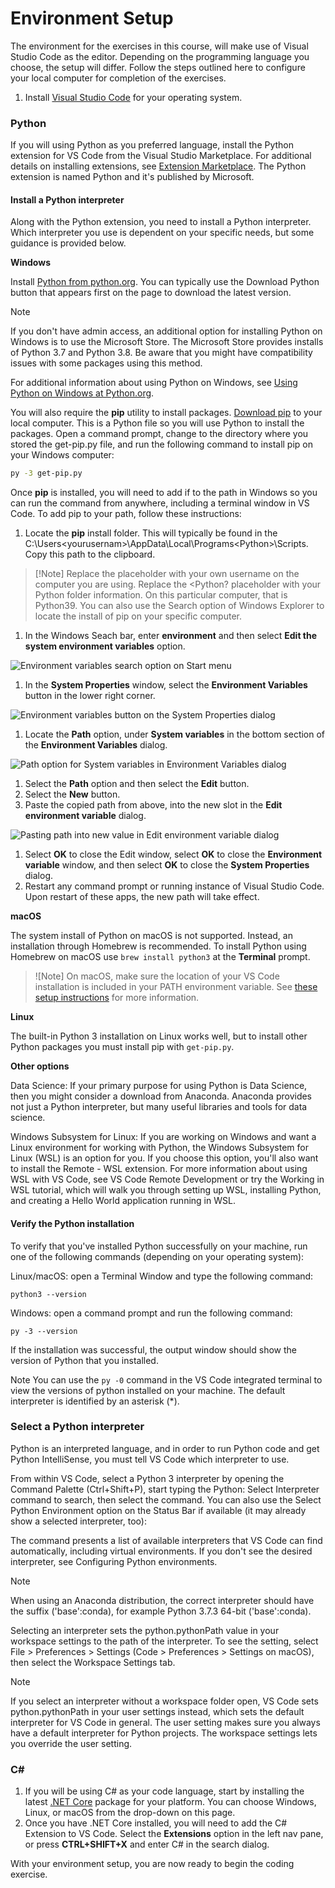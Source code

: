 # Environment Setup

The environment for the exercises in this course, will make use of Visual Studio Code as the editor. Depending on the programming language you choose, the setup will differ. Follow the steps outlined here to configure your local computer for completion of the exercises.

1. Install [Visual Studio Code](https://code.visualstudio.com/) for your operating system.

### Python

If you will using Python as you preferred language, install the Python extension for VS Code from the Visual Studio Marketplace. For additional details on installing extensions, see [Extension Marketplace](https://code.visualstudio.com/docs/editor/extension-gallery). The Python extension is named Python and it's published by Microsoft.

#### Install a Python interpreter

Along with the Python extension, you need to install a Python interpreter. Which interpreter you use is dependent on your specific needs, but some guidance is provided below.

**Windows**

Install [Python from python.org](https://www.python.org/downloads/). You can typically use the Download Python button that appears first on the page to download the latest version.

>[!Note]
>If you don't have admin access, an additional option for installing Python on Windows is to use the Microsoft Store. The Microsoft Store provides installs of Python 3.7 and Python 3.8. Be aware that you might have compatibility issues with some packages using this method.

For additional information about using Python on Windows, see [Using Python on Windows at Python.org](https://docs.python.org/3.7/using/windows.html).

You will also require the **pip** utility to install packages. [Download pip](https://bootstrap.pypa.io/get-pip.py) to your local computer.  This is a Python file so you will use Python to install the packages. Open a command prompt, change to the directory where you stored the get-pip.py file, and run the following command to install pip on your Windows computer:

```bash
py -3 get-pip.py
```

Once **pip** is installed, you will need to add if to the path in Windows so you can run the command from anywhere, including a terminal window in VS Code.  To add pip to your path, follow these instructions:

1. Locate the **pip** install folder. This will typically be found in the C:\Users\<yourusernam>\AppData\Local\Programs\<Python>\Scripts. Copy this path to the clipboard.

>[!Note] Replace the <yourusername> placeholder with your own username on the computer you are using.  Replace the <Python? placeholder with your Python folder information. On this particular computer, that is Python39.  You can also use the Search option of Windows Explorer to locate the install of pip on your specific computer.
                                                                                                                            
1. In the Windows Seach bar, enter **environment** and then select **Edit the system environment variables** option.

![Environment variables search option on Start menu](media/environment.png)

1. In the **System Properties** window, select the **Environment Variables** button in the lower right corner.

![Environment variables button on the System Properties dialog](media/envbutton.png)

1. Locate the **Path** option, under **System variables** in the bottom section of the **Environment Variables** dialog.

![Path option for System variables in Environment Variables dialog](media/system-path.png)

1. Select the **Path** option and then select the **Edit** button.
1. Select the **New** button.
1. Paste the copied path from above, into the new slot in the **Edit environment variable** dialog.

![Pasting path into new value in Edit environment variable dialog](media/new-path.png)

1. Select **OK** to close the Edit window, select **OK** to close the **Environment variable** window, and then select **OK** to close the **System Properties** dialog. 
1. Restart any command prompt or running instance of Visual Studio Code. Upon restart of these apps, the new path will take effect.


**macOS**

The system install of Python on macOS is not supported. Instead, an installation through Homebrew is recommended. To install Python using Homebrew on macOS use ```brew install python3``` at the **Terminal** prompt.

>![Note]
>On macOS, make sure the location of your VS Code installation is included in your PATH environment variable. See [these setup instructions](https://code.visualstudio.com/docs/setup/mac#_launching-from-the-command-line) for more information.

**Linux**

The built-in Python 3 installation on Linux works well, but to install other Python packages you must install pip with ```get-pip.py```.

**Other options**

Data Science: If your primary purpose for using Python is Data Science, then you might consider a download from Anaconda. Anaconda provides not just a Python interpreter, but many useful libraries and tools for data science.

Windows Subsystem for Linux: If you are working on Windows and want a Linux environment for working with Python, the Windows Subsystem for Linux (WSL) is an option for you. If you choose this option, you'll also want to install the Remote - WSL extension. For more information about using WSL with VS Code, see VS Code Remote Development or try the Working in WSL tutorial, which will walk you through setting up WSL, installing Python, and creating a Hello World application running in WSL.

#### Verify the Python installation

To verify that you've installed Python successfully on your machine, run one of the following commands (depending on your operating system):

Linux/macOS: open a Terminal Window and type the following command:

```python3 --version```

Windows: open a command prompt and run the following command:

```py -3 --version```

If the installation was successful, the output window should show the version of Python that you installed.

Note You can use the ```py -0``` command in the VS Code integrated terminal to view the versions of python installed on your machine. The default interpreter is identified by an asterisk (*).

### Select a Python interpreter

Python is an interpreted language, and in order to run Python code and get Python IntelliSense, you must tell VS Code which interpreter to use.

From within VS Code, select a Python 3 interpreter by opening the Command Palette (Ctrl+Shift+P), start typing the Python: Select Interpreter command to search, then select the command. You can also use the Select Python Environment option on the Status Bar if available (it may already show a selected interpreter, too):

The command presents a list of available interpreters that VS Code can find automatically, including virtual environments. If you don't see the desired interpreter, see Configuring Python environments.

>[!Note]
>When using an Anaconda distribution, the correct interpreter should have the suffix ('base':conda), for example Python 3.7.3 64-bit ('base':conda).

Selecting an interpreter sets the python.pythonPath value in your workspace settings to the path of the interpreter. To see the setting, select File > Preferences > Settings (Code > Preferences > Settings on macOS), then select the Workspace Settings tab.

>[!Note]
>If you select an interpreter without a workspace folder open, VS Code sets python.pythonPath in your user settings instead, which sets the default interpreter for VS Code in general. The user setting makes sure you always have a default interpreter for Python projects. The workspace settings lets you override the user setting.

### C#

1. If you will be using C# as your code language, start by installing the latest [.NET Core](https://docs.microsoft.com/dotnet/core/install/windows?tabs=netcore31) package for your platform. You can choose Windows, Linux, or macOS from the drop-down on this page.
1. Once you have .NET Core installed, you will need to add the C# Extension to VS Code. Select the **Extensions** option in the left nav pane, or press **CTRL+SHIFT+X** and enter C# in the search dialog.

With your environment setup, you are now ready to begin the coding exercise.
